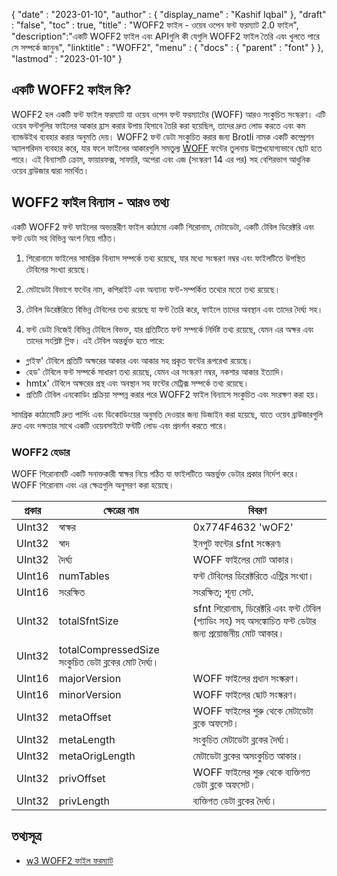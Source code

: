 {
  "date" : "2023-01-10",
  "author" : {
    "display_name" : "Kashif Iqbal"
},
  "draft" : "false",
  "toc" : true,
  "title" : "WOFF2 ফাইল - ওয়েব ওপেন ফন্ট ফরম্যাট 2.0 ফাইল",
  "description":"একটি WOFF2 ফাইল এবং APIগুলি কী যেগুলি WOFF2 ফাইল তৈরি এবং খুলতে পারে সে সম্পর্কে জানুন৷",
  "linktitle" : "WOFF2",
  "menu" : {
    "docs" : {
      "parent" : "font"
}
},
  "lastmod" : "2023-01-10"
}

## একটি WOFF2 ফাইল কি?

WOFF2 হল একটি ফন্ট ফাইল ফরম্যাট যা ওয়েব ওপেন ফন্ট ফরম্যাটের (WOFF) আরও সংকুচিত সংস্করণ। এটি ওয়েব ফন্টগুলির ফাইলের আকার হ্রাস করার উপায় হিসাবে তৈরি করা হয়েছিল, তাদের দ্রুত লোড করতে এবং কম ব্যান্ডউইথ ব্যবহার করার অনুমতি দেয়। WOFF2 ফন্ট ডেটা সংকুচিত করার জন্য Brotli নামক একটি কম্প্রেশন অ্যালগরিদম ব্যবহার করে, যার ফলে ফাইলের আকারগুলি সমতুল্য [WOFF](/font/woff/) ফন্টের তুলনায় উল্লেখযোগ্যভাবে ছোট হতে পারে। এই বিন্যাসটি ক্রোম, ফায়ারফক্স, সাফারি, অপেরা এবং এজ (সংস্করণ 14 এর পর) সহ বেশিরভাগ আধুনিক ওয়েব ব্রাউজার দ্বারা সমর্থিত।

## WOFF2 ফাইল বিন্যাস - আরও তথ্য

একটি WOFF2 ফন্ট ফাইলের অভ্যন্তরীণ ফাইল কাঠামো একটি শিরোনাম, মেটাডেটা, একটি টেবিল ডিরেক্টরি এবং ফন্ট ডেটা সহ বিভিন্ন অংশ নিয়ে গঠিত।

 1. শিরোনামে ফাইলের সামগ্রিক বিন্যাস সম্পর্কে তথ্য রয়েছে, যার মধ্যে সংস্করণ নম্বর এবং ফাইলটিতে উপস্থিত টেবিলের সংখ্যা রয়েছে।

 1. মেটাডেটা বিভাগে ফন্টের নাম, কপিরাইট এবং অন্যান্য ফন্ট-সম্পর্কিত তথ্যের মতো তথ্য রয়েছে।

 1. টেবিল ডিরেক্টরিতে বিভিন্ন টেবিলের তথ্য রয়েছে যা ফন্ট তৈরি করে, ফাইলে তাদের অবস্থান এবং তাদের দৈর্ঘ্য সহ।

 1. ফন্ট ডেটা নিজেই বিভিন্ন টেবিলে বিভক্ত, যার প্রতিটিতে ফন্ট সম্পর্কে নির্দিষ্ট তথ্য রয়েছে, যেমন এর অক্ষর এবং তাদের সংশ্লিষ্ট গ্লিফ। এই টেবিল অন্তর্ভুক্ত হতে পারে:

 * গ্লাইফ' টেবিলে প্রতিটি অক্ষরের আকার এবং আকার সহ প্রকৃত ফন্টের রূপরেখা রয়েছে।
 * হেড' টেবিলে ফন্ট সম্পর্কে সাধারণ তথ্য রয়েছে, যেমন এর সংস্করণ নম্বর, নকশার আকার ইত্যাদি।
 * hmtx' টেবিলে অক্ষরের প্রস্থ এবং অবস্থান সহ ফন্টের মেট্রিক্স সম্পর্কে তথ্য রয়েছে।
 * প্রতিটি টেবিল এনকোডিং প্রক্রিয়া সম্পন্ন করার পরে WOFF2 ফাইল বিন্যাসে সংকুচিত এবং সংরক্ষণ করা হয়।

সামগ্রিক কাঠামোটি দ্রুত পার্সিং এবং ডিকোডিংয়ের অনুমতি দেওয়ার জন্য ডিজাইন করা হয়েছে, যাতে ওয়েব ব্রাউজারগুলি দ্রুত এবং দক্ষতার সাথে একটি ওয়েবসাইটে ফন্টটি লোড এবং প্রদর্শন করতে পারে।

### WOFF2 হেডার
WOFF শিরোনামটি একটি সনাক্তকারী স্বাক্ষর নিয়ে গঠিত যা ফাইলটিতে অন্তর্ভুক্ত ডেটার প্রকার নির্দেশ করে। WOFF শিরোনাম এবং এর ক্ষেত্রগুলি অনুসরণ করা হয়েছে।

|প্রকার|ক্ষেত্রের নাম|বিবরণ|
---|---|---|
|UInt32|স্বাক্ষর |0x774F4632 'wOF2' |
|UInt32| স্বাদ |ইনপুট ফন্টের sfnt সংস্করণ৷|
|UInt32| দৈর্ঘ্য |WOFF ফাইলের মোট আকার।|
|UInt16| numTables |ফন্ট টেবিলের ডিরেক্টরিতে এন্ট্রির সংখ্যা।|
|UInt16| সংরক্ষিত |সংরক্ষিত; শূন্য সেট.|
|UInt32| totalSfntSize |sfnt শিরোনাম, ডিরেক্টরি এবং ফন্ট টেবিল (প্যাডিং সহ) সহ অসঙ্কোচিত ফন্ট ডেটার জন্য প্রয়োজনীয় মোট আকার।|
|UInt32| totalCompressedSize সংকুচিত ডেটা ব্লকের মোট দৈর্ঘ্য।|
|UInt16| majorVersion |WOFF ফাইলের প্রধান সংস্করণ।|
|UInt16| minorVersion |WOFF ফাইলের ছোট সংস্করণ।|
|UInt32| metaOffset |WOFF ফাইলের শুরু থেকে মেটাডেটা ব্লকে অফসেট।|
|UInt32| metaLength |সংকুচিত মেটাডেটা ব্লকের দৈর্ঘ্য।|
|UInt32| metaOrigLength |মেটাডেটা ব্লকের অসংকুচিত আকার।|
|UInt32| privOffset |WOFF ফাইলের শুরু থেকে ব্যক্তিগত ডেটা ব্লকে অফসেট।|
|UInt32| privLength |ব্যক্তিগত ডেটা ব্লকের দৈর্ঘ্য।|


## তথ্যসূত্র
 * [w3 WOFF2 ফাইল ফরম্যাট](https://www.w3.org/TR/WOFF2/)

